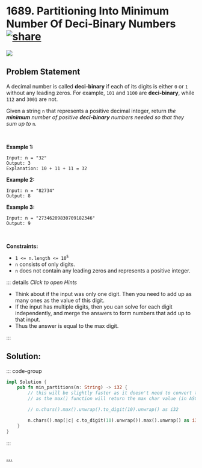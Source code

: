 # 1689. Partitioning Into Minimum Number Of Deci-Binary Numbers [![share]](https://leetcode.com/problems/partitioning-into-minimum-number-of-deci-binary-numbers/)

![][medium]

## Problem Statement

<p>A decimal number is called <strong>deci-binary</strong> if each of its digits is either <code>0</code> or <code>1</code> without any leading zeros. For example, <code>101</code> and <code>1100</code> are <strong>deci-binary</strong>, while <code>112</code> and <code>3001</code> are not.</p>
<p>Given a string <code>n</code> that represents a positive decimal integer, return <em>the <strong>minimum</strong> number of positive <strong>deci-binary</strong> numbers needed so that they sum up to </em><code>n</code><em>.</em></p>
<p> </p>
<p><strong class="example">Example 1:</strong></p>

```
Input: n = "32"
Output: 3
Explanation: 10 + 11 + 11 = 32
```

<p><strong class="example">Example 2:</strong></p>

```
Input: n = "82734"
Output: 8
```

<p><strong class="example">Example 3:</strong></p>

```
Input: n = "27346209830709182346"
Output: 9
```

<p> </p>
<p><strong>Constraints:</strong></p>
<ul>
<li><code>1 &lt;= n.length &lt;= 10<sup>5</sup></code></li>
<li><code>n</code> consists of only digits.</li>
<li><code>n</code> does not contain any leading zeros and represents a positive integer.</li>
</ul>

::: details _Click to open Hints_

- Think about if the input was only one digit. Then you need to add up as many ones as the value of this digit.
- If the input has multiple digits, then you can solve for each digit independently, and merge the answers to form numbers that add up to that input.
- Thus the answer is equal to the max digit.

:::

## Solution:

::: code-group

```rs [Rust]
impl Solution {
    pub fn min_partitions(n: String) -> i32 {
        // this will be slightly faster as it doesn't need to convert the char to a digit
        // as the max() function will return the max char value (in ASCII) which is the same as the max digit value

        // n.chars().max().unwrap().to_digit(10).unwrap() as i32

        n.chars().map(|c| c.to_digit(10).unwrap()).max().unwrap() as i32
    }
}

```

:::

### [_..._](#)

```

```

<!----------------------------------{ link }--------------------------------->

[share]: https://graph.org/file/3ea5234dda646b71c574a.png
[easy]: https://img.shields.io/badge/Difficulty-Easy-bright.svg
[medium]: https://img.shields.io/badge/Difficulty-Medium-yellow.svg
[hard]: https://img.shields.io/badge/Difficulty-Hard-red.svg
